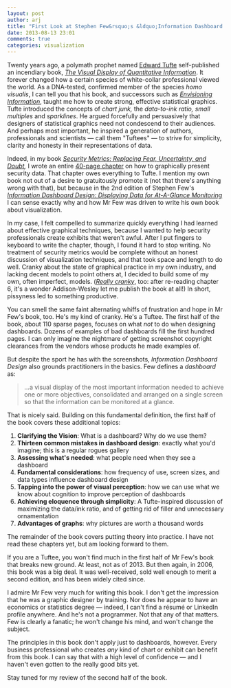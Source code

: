 ```yaml
---
layout: post
author: arj
title: "First Look at Stephen Few&rsquo;s &ldquo;Information Dashboard Design, Second Edition&rdquo;"
date: 2013-08-13 23:01
comments: true
categories: visualization
---
```

Twenty years ago, a polymath prophet named [Edward Tufte](http://www.edwardtufte.com) self-published an incendiary book, _[The Visual Display of Quantitative Information](http://www.amazon.com/Visual-Display-Quantitative-Information/dp/096139210X)_. It forever changed how a certain species of white-collar professional viewed the world. As a DNA-tested, confirmed member of the species _homo visualis_, I can tell you that his book, and successors such as _[Envisioning Information](http://www.amazon.com/Envisioning-Information-Edward-R-Tufte/dp/0961392118)_, taught me how to create strong, effective statistical graphics. Tufte introduced the concepts of _chart junk,_ the _data-to-ink ratio,_ _small multiples_ and _sparklines_. He argued forcefully and persuasively that designers of statistical graphics need not condescend to their audiences. And perhaps most important, he inspired a generation of authors, professionals and scientists — call them "Tuftees" — to strive for simplicity, clarity and honesty in their representations of data. 

<!-- more -->

Indeed, in my book _[Security Metrics: Replacing Fear, Uncertainty, and Doubt](http://www.amazon.com/Security-Metrics-Replacing-Uncertainty-Doubt/dp/0321349989),_ I wrote an entire [40-page chapter](http://my.safaribooksonline.com/book/networking/security/9780321349989/visualization/ch06) on how to graphically present security data. That chapter owes everything to Tufte. I mention my own book not out of a desire to gratuitously promote it (not that there's anything wrong with that), but because in the 2nd edition of Stephen Few's _[Information Dashboard Design: Displaying Data for At-A-Glance Monitoring](http://www.amazon.com/Information-Dashboard-Design-At---Glance/dp/1938377001/)_ I can sense exactly why and how Mr Few was driven to write his own book about visualization.

In my case, I felt compelled to summarize quickly everything I had learned about effective graphical techniques, because I wanted to help security professionals create exhibits that weren't awful. After I put fingers to keyboard to write the chapter, though, I found it hard to stop writing. No treatment of security metrics would be complete without an honest discussion of visualization techniques, and that took space and length to do well. Cranky about the state of graphical practice in my own industry, and lacking decent models to point others at, I decided to build some of my own, often imperfect, models. ([_Really cranky_](http://my.safaribooksonline.com/book/networking/security/9780321349989/visualization/ch06), too: after re-reading chapter 6, it's a wonder Addison-Wesley let me publish the book at all!) In short, pissyness led to something productive.

You can smell the same faint alternating whiffs of frustration and hope in Mr Few's book, too. He's my kind of cranky. He's a Tuftee. The first half of the book, about 110 sparse pages, focuses on what _not_ to do when designing dashboards. Dozens of examples of bad dashboards fill the first hundred pages. I can only imagine the nightmare of getting screenshot copyright clearances from the vendors whose products he made examples of.

But despite the sport he has with the screenshots, _Information Dashboard Design_ also grounds practitioners in the basics. Few defines a _dashboard_ as:

> …a visual display of the most important information needed to achieve one or more objectives, consolidated and arranged on a single screen so that the information can be monitored at a glance.

That is nicely said. Building on this fundamental definition, the first half of the book covers these additional topics:

1. __Clarifying the Vision__: What is a dashboard? Why do we use them?
2. __Thirteen common mistakes in dashboard design__: exactly what you'd imagine; this is a regular rogues gallery
3. __Assessing what's needed__: what people need when they see a dashboard
4. __Fundamental considerations__: how frequency of use, screen sizes, and data types influence dashboard design
5. __Tapping into the power of visual perception__: how we can use what we know about cognition to improve perception of dashboards
6. __Achieving eloquence through simplicity__: A Tufte-inspired discussion of maximizing the data/ink ratio, and of getting rid of filler and unnecessary ornamentation
7. __Advantages of graphs__: why pictures are worth a thousand words

The remainder of the book covers putting theory into practice. I have not read these chapters yet, but am looking forward to them.

If you are a Tuftee, you won't find much in the first half of Mr Few's book that breaks new ground. At least, not as of 2013. But then again, in 2006, this book was a big deal. It was well-received, sold well enough to merit a second edition, and has been widely cited since.

I admire Mr Few very much for writing this book. I don't get the impression that he was a graphic designer by training. Nor does he appear to have an economics or statistics degree — indeed, I can't find a résumé or LinkedIn profile anywhere. And he's not a programmer. Not that any of that matters. Few is clearly a fanatic; he won't change his mind, and won't change the subject.  

The principles in this book don't apply just to dashboards, however. Every business professional who creates _any_ kind of chart or exhibit can benefit from this book. I can say that with a high level of confidence — and I haven't even gotten to the really good bits yet.

Stay tuned for my review of the second half of the book.
